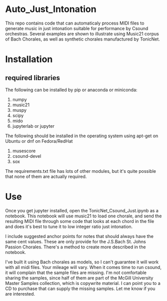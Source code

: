# Auto_Just_Intonation
This repo contains code that can automaticaly process MIDI files to generate music in just intonation suitable for performance by Csound orchestras. Several examples are shown to illustrate using Music21 corpus of Bach Chorales, as well as synthetic chorales manufactured by TonicNet.
# Installation 
## required libraries
The following can be installed by pip or anaconda or miniconda:
1.  numpy
2.  music21
3.  muspy
4.  scipy
5.  mido
6.  jupyterlab or jupyter

The following should be installed in the operating system using apt-get on Ubuntu or dnf on Fedora/RedHat
1.  musescore
2.  csound-devel 
3.  sox    

The requirements.txt file has lots of other modules, but it's quite possible that none of them are actually required.

# Use
Once you get jupyter installed, open the TonicNet_Csound_Just.ipynb as a notebook. This notebook will use music21 to load one chorale, and send the resulting MIDI file through some code that looks at each chord in the file and does it's best to tune it to low integer ratio just intonation. 

I include suggested anchor points for notes that should always have the same cent values. These are only provide for the J.S.Bach St. Johns Passion Chorales. There's a method to create more described in the notebook.

I've built it using Bach chorales as models, so I can't guarantee it will work with all midi files. Your mileage will vary. When it comes time to run csound, it will complain that the sample files are missing. I'm not comfortable sharing the samples, since half of them are part of the McGill University Master Samples collection, which is copywrite material. I can point you to a CD to purchase that can supply the missing samples. Let me know if you are interested.


